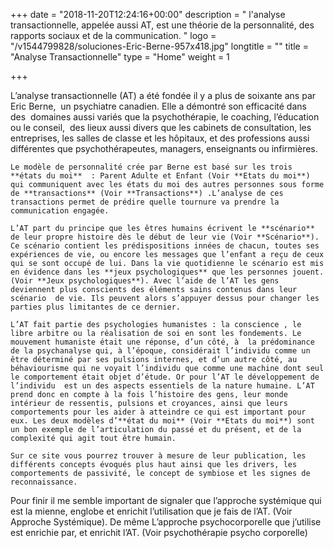 +++
date = "2018-11-20T12:24:16+00:00"
description = " l'analyse transactionnelle, appelée aussi AT, est une théorie de la personnalité, des rapports sociaux et de la communication. "
logo = "/v1544799828/soluciones-Eric-Berne-957x418.jpg"
longtitle = ""
title = "Analyse Transactionnelle"
type = "Home"
weight = 1

+++

L’analyse transactionnelle (AT) a été fondée il y a plus de soixante ans par Eric Berne,  un psychiatre canadien. Elle a démontré son efficacité dans des  domaines aussi variés que la psychothérapie, le coaching, l’éducation  ou le conseil,  des lieux aussi divers que les cabinets de consultation, les entreprises, les salles de classe et les hôpitaux, et des professions aussi différentes que psychothérapeutes, managers, enseignants ou infirmières.

    Le modèle de personnalité crée par Berne est basé sur les trois **états du moi**  : Parent Adulte et Enfant (Voir **Etats du moi**) qui communiquent avec les états du moi des autres personnes sous forme de **transactions** (Voir **Transactions**) .L’analyse de ces transactions permet de prédire quelle tournure va prendre la communication engagée. 
    
    L’AT part du principe que les êtres humains écrivent le **scénario** de leur propre histoire dès le début de leur vie (Voir **Scénario**). Ce scénario contient les prédispositions innées de chacun, toutes ses expériences de vie, ou encore les messages que l’enfant a reçu de ceux qui se sont occupé de lui. Dans la vie quotidienne le scénario est mis en évidence dans les **jeux psychologiques** que les personnes jouent. (Voir **Jeux psychologiques**). Avec l’aide de l’AT les gens deviennent plus conscients des éléments sains contenus dans leur scénario  de vie. Ils peuvent alors s’appuyer dessus pour changer les parties plus limitantes de ce dernier.
    
    L’AT fait partie des psychologies humanistes : la conscience , le libre arbitre ou la réalisation de soi en sont les fondements. Le mouvement humaniste était une réponse, d’un côté, à  la prédominance de la psychanalyse qui, à l’époque, considérait l’individu comme un être déterminé par ses pulsions internes, et d’un autre côté, au béhaviourisme qui ne voyait l’individu que comme une machine dont seul le comportement était objet d’étude. Or pour l’AT le développement de l’individu  est un des aspects essentiels de la nature humaine. L’AT prend donc en compte à la fois l’histoire des gens, leur monde intérieur de ressentis, pulsions et croyances, ainsi que leurs comportements pour les aider à atteindre ce qui est important pour eux. Les deux modèles d’**état du moi** (Voir **Etats du moi**) sont un bon exemple de l’articulation du passé et du présent, et de la complexité qui agit tout être humain. 
    
    Sur ce site vous pourrez trouver à mesure de leur publication, les différents concepts évoqués plus haut ainsi que les drivers, les comportements de passivité, le concept de symbiose et les signes de reconnaissance. 

Pour finir il me semble important de signaler que l’approche systémique qui est la mienne, englobe et enrichit l’utilisation que je fais de l’AT. (Voir Approche Systémique). De même L’approche psychocorporelle que j’utilise est enrichie par, et enrichit l’AT. (Voir psychothérapie psycho corporelle)